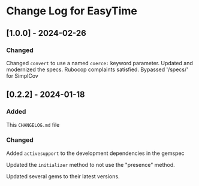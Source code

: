 # Change Log for EasyTime

## [1.0.0] - 2024-02-26

### Changed

Changed `convert` to use a named `coerce:` keyword parameter.
Updated and modernized the specs.
Rubocop complaints satisfied.
Bypassed '/specs/' for SimplCov

###

## [0.2.2] - 2024-01-18

### Added
This `CHANGELOG.md` file

### Changed
Added `activesupport` to the development dependencies in the gemspec

Updated the `initializer` method to not use the "presence" method.

Updated several gems to their latest versions.
